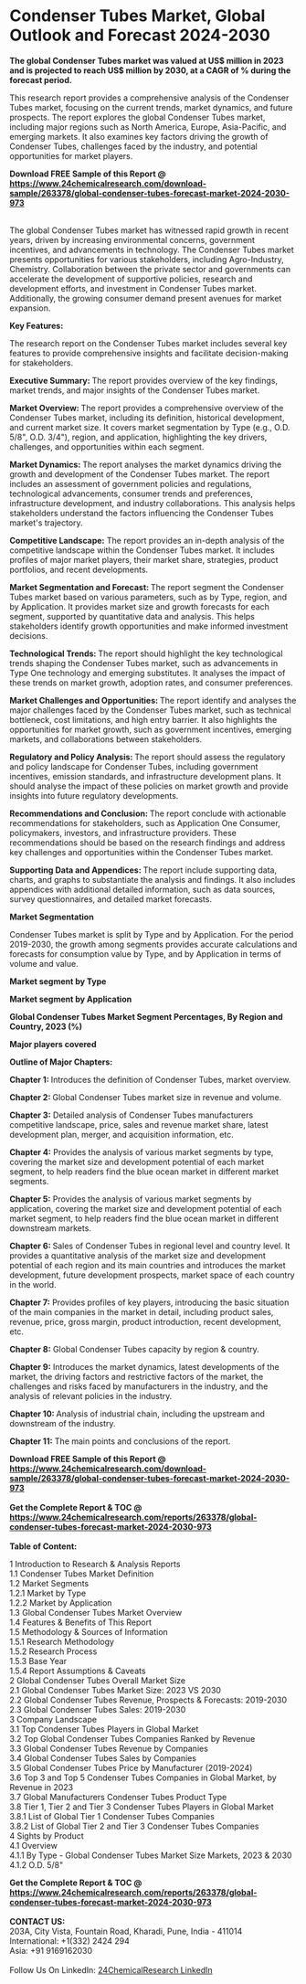 <h1>Condenser Tubes Market, Global Outlook and Forecast 2024-2030</h1><p><strong>The global Condenser Tubes market was valued at US$ million in 2023 and is projected to reach US$ million by 2030, at a CAGR of % during the forecast period.</strong></p><p>
</p><p>This research report provides a comprehensive analysis of the Condenser Tubes market, focusing on the current trends, market dynamics, and future prospects. The report explores the global Condenser Tubes market, including major regions such as North America, Europe, Asia-Pacific, and emerging markets. It also examines key factors driving the growth of Condenser Tubes, challenges faced by the industry, and potential opportunities for market players.</p><div><b>Download FREE Sample of this Report @ 
            <a href="https://www.24chemicalresearch.com/download-sample/263378/global-condenser-tubes-forecast-market-2024-2030-973">
            https://www.24chemicalresearch.com/download-sample/263378/global-condenser-tubes-forecast-market-2024-2030-973</a></b></div><br><p>
The global Condenser Tubes market has witnessed rapid growth in recent years, driven by increasing environmental concerns, government incentives, and advancements in technology. The Condenser Tubes market presents opportunities for various stakeholders, including Agro-Industry, Chemistry. Collaboration between the private sector and governments can accelerate the development of supportive policies, research and development efforts, and investment in Condenser Tubes market. Additionally, the growing consumer demand present avenues for market expansion.</p><p>
</p><p>
<strong>Key Features:</strong></p><p>
The research report on the Condenser Tubes market includes several key features to provide comprehensive insights and facilitate decision-making for stakeholders.</p><p>
<strong>Executive Summary: </strong>The report provides overview of the key findings, market trends, and major insights of the Condenser Tubes market.</p><p>
<strong>Market Overview: </strong>The report provides a comprehensive overview of the Condenser Tubes market, including its definition, historical development, and current market size. It covers market segmentation by Type (e.g., O.D. 5/8", O.D. 3/4"), region, and application, highlighting the key drivers, challenges, and opportunities within each segment.</p><p>
<strong>Market Dynamics: </strong>The report analyses the market dynamics driving the growth and development of the Condenser Tubes market. The report includes an assessment of government policies and regulations, technological advancements, consumer trends and preferences, infrastructure development, and industry collaborations. This analysis helps stakeholders understand the factors influencing the Condenser Tubes market's trajectory.</p><p>
<strong>Competitive Landscape:</strong> The report provides an in-depth analysis of the competitive landscape within the Condenser Tubes market. It includes profiles of major market players, their market share, strategies, product portfolios, and recent developments.</p><p>
<strong>Market Segmentation and Forecast: </strong>The report segment the Condenser Tubes market based on various parameters, such as by Type, region, and by Application. It provides market size and growth forecasts for each segment, supported by quantitative data and analysis. This helps stakeholders identify growth opportunities and make informed investment decisions.</p><p>
<strong>Technological Trends: </strong>The report should highlight the key technological trends shaping the Condenser Tubes market, such as advancements in Type One technology and emerging substitutes. It analyses the impact of these trends on market growth, adoption rates, and consumer preferences.</p><p>
<strong>Market Challenges and Opportunities: </strong>The report identify and analyses the major challenges faced by the Condenser Tubes market, such as technical bottleneck, cost limitations, and high entry barrier. It also highlights the opportunities for market growth, such as government incentives, emerging markets, and collaborations between stakeholders.</p><p>
<strong>Regulatory and Policy Analysis: </strong>The report should assess the regulatory and policy landscape for Condenser Tubes, including government incentives, emission standards, and infrastructure development plans. It should analyse the impact of these policies on market growth and provide insights into future regulatory developments.</p><p>
<strong>Recommendations and Conclusion: </strong>The report conclude with actionable recommendations for stakeholders, such as Application One Consumer, policymakers, investors, and infrastructure providers. These recommendations should be based on the research findings and address key challenges and opportunities within the Condenser Tubes market.</p><p>
<strong>Supporting Data and Appendices: </strong>The report include supporting data, charts, and graphs to substantiate the analysis and findings. It also includes appendices with additional detailed information, such as data sources, survey questionnaires, and detailed market forecasts.</p><p>
<strong>Market Segmentation</strong></p><p>
Condenser Tubes market is split by Type and by Application. For the period 2019-2030, the growth among segments provides accurate calculations and forecasts for consumption value by Type, and by Application in terms of volume and value.</p><p>
<strong>Market segment by Type</strong></p><p>
</p><p>
</p><p><strong>Market segment by Application</strong></p><p>
</p><p>
</p><p><strong>Global Condenser Tubes Market Segment Percentages, By Region and Country, 2023 (%)</strong></p><p>
</p><p>
<strong>Major players covered</strong></p><p>
</p><p>
</p><p><strong>Outline of Major Chapters:</strong></p><p>
<strong>Chapter 1: </strong>Introduces the definition of Condenser Tubes, market overview.</p><p>
<strong>Chapter 2: </strong>Global Condenser Tubes market size in revenue and volume.</p><p>
<strong>Chapter 3:</strong> Detailed analysis of Condenser Tubes manufacturers competitive landscape, price, sales and revenue market share, latest development plan, merger, and acquisition information, etc.</p><p>
<strong>Chapter 4:</strong> Provides the analysis of various market segments by type, covering the market size and development potential of each market segment, to help readers find the blue ocean market in different market segments.</p><p>
<strong>Chapter 5:</strong> Provides the analysis of various market segments by application, covering the market size and development potential of each market segment, to help readers find the blue ocean market in different downstream markets.</p><p>
<strong>Chapter 6: </strong>Sales of Condenser Tubes in regional level and country level. It provides a quantitative analysis of the market size and development potential of each region and its main countries and introduces the market development, future development prospects, market space of each country in the world.</p><p>
<strong>Chapter 7:</strong> Provides profiles of key players, introducing the basic situation of the main companies in the market in detail, including product sales, revenue, price, gross margin, product introduction, recent development, etc.</p><p>
<strong>Chapter 8:</strong> Global Condenser Tubes capacity by region &amp; country.</p><p>
<strong>Chapter 9:</strong> Introduces the market dynamics, latest developments of the market, the driving factors and restrictive factors of the market, the challenges and risks faced by manufacturers in the industry, and the analysis of relevant policies in the industry.</p><p>
<strong>Chapter 10: </strong>Analysis of industrial chain, including the upstream and downstream of the industry.</p><p>
<strong>Chapter 11:</strong> The main points and conclusions of the report.</p><div><b>Download FREE Sample of this Report @ 
            <a href="https://www.24chemicalresearch.com/download-sample/263378/global-condenser-tubes-forecast-market-2024-2030-973">
            https://www.24chemicalresearch.com/download-sample/263378/global-condenser-tubes-forecast-market-2024-2030-973</a></b></div><br><div><b>Get the Complete Report & TOC @ 
            <a href="https://www.24chemicalresearch.com/reports/263378/global-condenser-tubes-forecast-market-2024-2030-973">
            https://www.24chemicalresearch.com/reports/263378/global-condenser-tubes-forecast-market-2024-2030-973</a></b></div><br>
            <b>Table of Content:</b><p>1 Introduction to Research & Analysis Reports<br />
    1.1 Condenser Tubes Market Definition<br />
    1.2 Market Segments<br />
        1.2.1 Market by Type<br />
        1.2.2 Market by Application<br />
    1.3 Global Condenser Tubes Market Overview<br />
    1.4 Features & Benefits of This Report<br />
    1.5 Methodology & Sources of Information<br />
        1.5.1 Research Methodology<br />
        1.5.2 Research Process<br />
        1.5.3 Base Year<br />
        1.5.4 Report Assumptions & Caveats<br />
2 Global Condenser Tubes Overall Market Size<br />
    2.1 Global Condenser Tubes Market Size: 2023 VS 2030<br />
    2.2 Global Condenser Tubes Revenue, Prospects & Forecasts: 2019-2030<br />
    2.3 Global Condenser Tubes Sales: 2019-2030<br />
3 Company Landscape<br />
    3.1 Top Condenser Tubes Players in Global Market<br />
    3.2 Top Global Condenser Tubes Companies Ranked by Revenue<br />
    3.3 Global Condenser Tubes Revenue by Companies<br />
    3.4 Global Condenser Tubes Sales by Companies<br />
    3.5 Global Condenser Tubes Price by Manufacturer (2019-2024)<br />
    3.6 Top 3 and Top 5 Condenser Tubes Companies in Global Market, by Revenue in 2023<br />
    3.7 Global Manufacturers Condenser Tubes Product Type<br />
    3.8 Tier 1, Tier 2 and Tier 3 Condenser Tubes Players in Global Market<br />
        3.8.1 List of Global Tier 1 Condenser Tubes Companies<br />
        3.8.2 List of Global Tier 2 and Tier 3 Condenser Tubes Companies<br />
4 Sights by Product<br />
    4.1 Overview<br />
        4.1.1 By Type - Global Condenser Tubes Market Size Markets, 2023 & 2030<br />
        4.1.2 O.D. 5/8"<br />
  </p><div><b>Get the Complete Report & TOC @ 
            <a href="https://www.24chemicalresearch.com/reports/263378/global-condenser-tubes-forecast-market-2024-2030-973">
            https://www.24chemicalresearch.com/reports/263378/global-condenser-tubes-forecast-market-2024-2030-973</a></b></div><br><b>CONTACT US:</b><br>
            203A, City Vista, Fountain Road, Kharadi, Pune, India - 411014<br>
            International: +1(332) 2424 294<br>
            Asia: +91 9169162030 <br><br>
            Follow Us On LinkedIn: <a href="https://www.linkedin.com/company/24chemicalresearch/">24ChemicalResearch LinkedIn</a>
